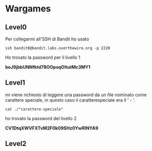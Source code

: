 # Wargames

## Level0
Per collegarmi all'SSH di Bandit ho usato
```
ssh bandit0@bandit.labs.overthewire.org -p 2220
```
Ho trovato la password per il livello 1

**boJ9jbbUNNfktd78OOpsqOltutMc3MY1**

## Level1

mi viene richiesto di leggere una password da un file nominato come carattere speciale, in questo caso il caratterespeciale era il ' - '.

```
cat ./"carattere-speciale"

```
ho trovato la password del livello 2

**CV1DtqXWVFXTvM2F0k09SHz0YwRINYA9**

## Level2
